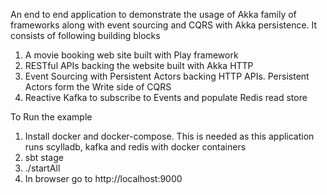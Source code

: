 An end to end application to demonstrate the usage of Akka family of frameworks along with event sourcing and CQRS with Akka persistence. It consists of following building blocks

1. A movie booking web site built with Play framework
2. RESTful APIs backing the website built with Akka HTTP
3. Event Sourcing with Persistent Actors backing HTTP APIs. Persistent Actors form the Write side of CQRS
4. Reactive Kafka to subscribe to Events and populate Redis read store

To Run the example
1. Install docker and docker-compose. This is needed as this application runs scylladb, kafka and redis with docker containers
1. sbt stage
2. ./startAll
3. In browser go to http://localhost:9000